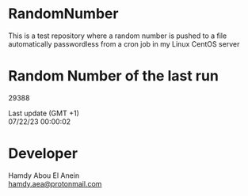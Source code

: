 # RandomNumber    
This is a test repository where a random number is pushed to a file automatically passwordless from a cron job in my Linux CentOS server    
# Random Number of the last run   
29388
      
Last update (GMT +1)    
07/22/23 00:00:02
# Developer    
Hamdy Abou El Anein   
hamdy.aea@protonmail.com
